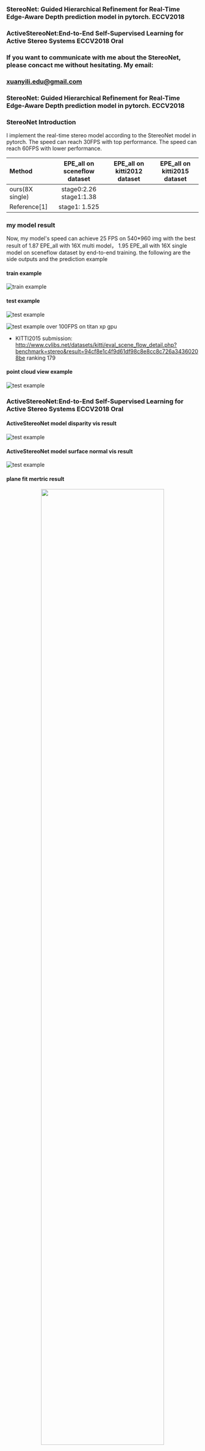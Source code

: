### StereoNet: Guided Hierarchical Refinement for Real-Time Edge-Aware Depth prediction model in pytorch. ECCV2018
### ActiveStereoNet:End-to-End Self-Supervised Learning for Active Stereo Systems ECCV2018 Oral


### If you want to communicate with me about the StereoNet, please concact me without hesitating. My email: 
### xuanyili.edu@gmail.com 

### StereoNet: Guided Hierarchical Refinement for Real-Time Edge-Aware Depth prediction model in pytorch. ECCV2018

### StereoNet Introduction 
I implement the real-time  stereo model according to the   StereoNet   model in pytorch.
The speed can reach 30FPS with top performance.
The speed can reach 60FPS with lower performance.

| Method |EPE_all on sceneflow dataset |EPE_all on kitti2012 dataset|EPE_all on kitti2015 dataset|
|:---|:---:|:---:|:---:|
|ours(8X single)| stage0:2.26 stage1:1.38|    |   |
| Reference[1]| stage1: 1.525 |    |   |

### my model result

Now, my model's speed can achieve 25 FPS on 540*960 img with the best result of 1.87 EPE_all with 16X multi model， 1.95 EPE_all with 16X single model on sceneflow dataset by end-to-end training. 
the following are the side outputs and the prediction example
#### train example
![train example](https://github.com/meteorshowers/StereoNet/blob/master/doc/iter-21200.jpg)
#### test example
![test example](https://github.com/meteorshowers/StereoNet/blob/master/doc/iter-70.jpg)

![test example](https://github.com/meteorshowers/StereoNet-ActiveStereoNet/blob/master/fig/figure2.png)
over 100FPS on titan xp gpu
* KITTI2015 submission: http://www.cvlibs.net/datasets/kitti/eval_scene_flow_detail.php?benchmark=stereo&result=94cf8e1c4f9d61df98c8e8cc8c726a34360208be
  ranking 179


#### point cloud view example

![test example](https://github.com/meteorshowers/StereoNet-ActiveStereoNet/blob/master/fig/3dview.png)

### ActiveStereoNet:End-to-End Self-Supervised Learning for Active Stereo Systems ECCV2018 Oral

#### ActiveStereoNet model disparity vis result
![test example](https://github.com/meteorshowers/StereoNet-ActiveStereoNet/blob/master/fig/asn.png)

#### ActiveStereoNet model surface normal vis result
![test example](https://github.com/meteorshowers/StereoNet-ActiveStereoNet/blob/master/fig/normal.png)

#### plane fit mertric result


<div align=center>
<img src="https://github.com/meteorshowers/StereoNet-ActiveStereoNet/blob/master/fig/plane_fit.png" width="80%" height="80%">
</div>


#### ActiveStereoNet youtube video demo

* youtube video https://www.youtube.com/watch?v=pqKZs1b1b0Y.



<div align=center>
<img src="https://github.com/meteorshowers/StereoNet-ActiveStereoNet/blob/master/fig/video.png" width="80%" height="80%">
</div>


### Citation
* refercence[1]

If you find our work useful in your research, please consider citing:

@inproceedings{khamis2018stereonet,
  title={Stereonet: Guided hierarchical refinement for real-time edge-aware depth prediction},
  author={Khamis, Sameh and Fanello, Sean and Rhemann, Christoph and Kowdle, Adarsh and Valentin, Julien and Izadi, Shahram},
  booktitle={Proceedings of the European Conference on Computer Vision (ECCV), Munich, Germany},
  pages={8--14},
  year={2018}
}



### License

* Our code is released under MIT License (see LICENSE file for details).

### Installaton

* python3.6
* pytorch0.4

### Usage

* run main8Xmulti.py

### Updates

* finetune the performance beating the original paper.

### rethink

* Do not design massive deep networks with multiple stages to improve kitti by 1%(no meaning doing this)
* Use metrics that matter for visual navigation (hint: not L1 depth error)
* ...
### pretrain model
#### StereoNet pretrain model(pytorch version)
* Sceneflow pretrain weight https://drive.google.com/open?id=1bSwewxrRfmFCxZDyAtyYyQQiw05nSFI8.
#### ActiveStereoNet pretrain model(pytorch version)
* D435 pretrain weight https://drive.google.com/open?id=1bSwewxrRfmFCxZDyAtyYyQQiw05nSFI8.
#### ActiveStereoNet pretrain model(tensorflow version)
* D435 pretrain weight https://drive.google.com/open?id=1bSwewxrRfmFCxZDyAtyYyQQiw05nSFI8.
### Thanks

* Thanks to  <a href="https://github.com/samehkhamis"> Sameh Khamis' help

